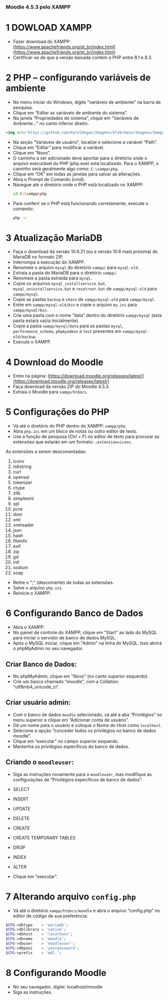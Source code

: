 ### Moodle 4.5.3 pelo XAMPP

# 1 DOWLOAD XAMPP
- Fazer download do XAMPP: [https://www.apachefriends.org/pt_br/index.html](https://www.apachefriends.org/pt_br/index.html)
- Certificar-se de que a versão baixada contém o PHP entre 8.1 e 8.3.

# 2 PHP – configurando variáveis de ambiente
- No menu iniciar do Windows, digite “variáveis de ambiente” na barra de pesquisa.
- Clique em “Editar as variáveis de ambiente do sistema”.
- Na janela “Propriedades do sistema”, clique em “Variáveis de Ambiente...” no canto inferior direito.

```html
<img src="https://github.com/KarolDegan/Imagens/blob/main/Imagens/Imagem1.png?raw=true" alt="Propriedades do sistema">
```

- Na seção “Variáveis de usuário”, localize e selecione a variável “Path”.
- Clique em “Editar” para modificar a variável.
- Clique em “Novo”.
- O caminho a ser adicionado deve apontar para o diretório onde o arquivo executável do PHP (php.exe) está localizado. Para o XAMPP, o caminho será geralmente algo como: `C:\xampp\php`.
- Clique em “OK” em todas as janelas para salvar as alterações.
- Abra o Prompt de Comando (cmd).
- Navegue até o diretório onde o PHP está localizado no XAMPP: 
  ```bash
  cd C:\xampp\php
  
- Para conferir se o PHP está funcionando corretamente, execute o comando:
    ```bash 
    php -v

# 3 Atualização MariaDB
- Faça o download da versão 10.6.21 (ou a versão 10.6 mais próxima) do MariaDB no formato ZIP.
- Interrompa a execução do XAMPP.
- Renomeie o arquivo `mysql` do diretório `xampp/` para `mysql-old`.
- Extraia a pasta do MariaDB para o diretório `xampp/`.
- Renomeie a pasta extraída para `mysql`.
- Copie os arquivos `mysql_installservice.bat`, `mysql_uninstallservice.bat` e `resetroot.bat` de `xampp/mysql-old` para `xampp/mysql`.
- Copie as pastas `backup` e `share` de `xampp/mysql-old` para `xampp/mysql`.
- Entre em `xampp/mysql-old/bin` e copie o arquivo `my.ini` para `xampp/mysql/bin`.
- Crie uma pasta com o nome “data” dentro do diretório `xampp/mysql` (esta pasta estará vazia inicialmente).
- Copie a pasta `xampp/mysql/data` para as pastas `mysql`, `performance_schema`, `phpmyadmin` e `test` presentes em `xampp/mysql-old/backup`.
- Execute o XAMPP.

# 4 Download do Moodle
- Entre na página: [https://download.moodle.org/releases/latest/](https://download.moodle.org/releases/latest/)
- Faça download da versão ZIP do Moodle 4.5.3.
- Extraia o Moodle para `xampp/htdocs`.

# 5 Configurações do PHP
- Vá até o diretório do PHP dentro do XAMPP: `xampp/php`.
- Abra `php.ini` em um bloco de notas ou outro editor de texto.
- Use a função de pesquisa (Ctrl + F) no editor de texto para procurar as extensões que estarão em um formato: `;extension=iconv`.

As extensões a serem descomentadas:
1. iconv
2. mbstring
3. curl
4. openssl
5. tokenizer
6. ctype
7. zlib
8. simplexml
9. spl
10. pcre
11. dom
12. xml
13. xmlreader
14. json
15. hash
16. fileinfo
17. exif
18. zip
19. gd
20. intl
21. sodium
22. soap

- Retire o “;” (descomente) de todas as extensões.
- Salve o arquivo `php.ini`.
- Reinicie o XAMPP.

# 6 Configurando Banco de Dados
- Abra o XAMPP.
- No painel de controle do XAMPP, clique em "Start" ao lado do MySQL para iniciar o servidor de banco de dados MySQL.
- Após o MySQL iniciar, clique em "Admin" na linha do MySQL. Isso abrirá o phpMyAdmin no seu navegador.

## Criar Banco de Dados:
- No phpMyAdmin, clique em "Novo" (no canto superior esquerdo).
- Crie um banco chamado “moodle”, com a Collation: “utf8mb4_unicode_ci”.

## Criar usuário admin:
- Com o banco de dados `moodle` selecionado, vá até a aba “Privilégios” no menu superior e clique em “Adicionar conta de usuário”.
- Dê um nome para o usuário e coloque o Nome do Host como `localhost`.
- Selecione a opção “conceder todos os privilégios no banco de dados moodle”.
- Clique em “executar” no campo superior esquerdo.
- Mantenha os privilégios específicos do banco de dados.

## Criando o `moodleuser`:
- Siga as instruções novamente para o `moodleuser`, mas modifique as configurações de “Privilégios específicos de banco de dados”:
- SELECT
- INSERT
- UPDATE
- DELETE
- CREATE
- CREATE TEMPORARY TABLES
- DROP
- INDEX
- ALTER

- Clique em "executar".

# 7 Alterando arquivo `config.php`
- Vá até o diretório `xampp/htdocs/moodle` e abra o arquivo “config.php” no editor de código de sua preferência:
```php
$CFG->dbtype    = 'mariadb';
$CFG->dblibrary = 'native';
$CFG->dbhost    = 'localhost';
$CFG->dbname    = 'moodle';
$CFG->dbuser    = 'moodleuser';
$CFG->dbpass    = 'yourpassword';
$CFG->prefix    = 'mdl_';
```

# 8 Configurando Moodle
- No seu navegador, digite: localhost/moodle
- Siga as instruções.
